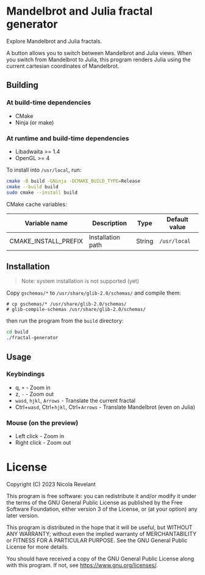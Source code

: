 # Mandelbrot and Julia fractal generator

Explore Mandelbrot and Julia fractals.

A button allows you to switch between Mandelbrot and Julia views.
When you switch from Mandelbrot to Julia, this program renders Julia using the current cartesian coordinates of Mandelbrot.

## Building

### At build-time dependencies

- CMake
- Ninja (or make)

### At runtime and build-time dependencies

- Libadwaita \>= 1.4
- OpenGL \>= 4

To install into ``/usr/local``, run:

```bash
cmake -B build -GNinja -DCMAKE_BUILD_TYPE=Release
cmake --build build
sudo cmake --install build
```

CMake cache variables:

| Variable name        | Description       | Type   | Default value  |
| -------------------- | ----------------- | ------ | -------------- |
| CMAKE_INSTALL_PREFIX | Installation path | String | ``/usr/local`` |

## Installation

> Note: system installation is not supported (yet)

Copy ``gschemas/*`` to ``/usr/share/glib-2.0/schemas/`` and compile them:

```console
# cp gschemas/* /usr/share/glib-2.0/schemas/
# glib-compile-schemas /usr/share/glib-2.0/schemas/
```

then run the program from the ``build`` directory:

```bash
cd build
./fractal-generator
```

## Usage

### Keybindings

- q, ``+`` - Zoom in
- z, ``-`` - Zoom out
- ``wasd``, ``hjkl``, ``Arrows`` - Translate the current fractal
- Ctrl+``wasd``, Ctrl+``hjkl``, Ctrl+``Arrows`` - Translate Mandelbrot \(even on Julia\)

### Mouse (on the preview)

- Left click - Zoom in
- Right click - Zoom out

# License

Copyright (C) 2023 Nicola Revelant

This program is free software: you can redistribute it and/or modify
it under the terms of the GNU General Public License as published by
the Free Software Foundation, either version 3 of the License, or
(at your option) any later version.

This program is distributed in the hope that it will be useful,
but WITHOUT ANY WARRANTY; without even the implied warranty of
MERCHANTABILITY or FITNESS FOR A PARTICULAR PURPOSE.  See the
GNU General Public License for more details.

You should have received a copy of the GNU General Public License
along with this program.  If not, see <https://www.gnu.org/licenses/>.
